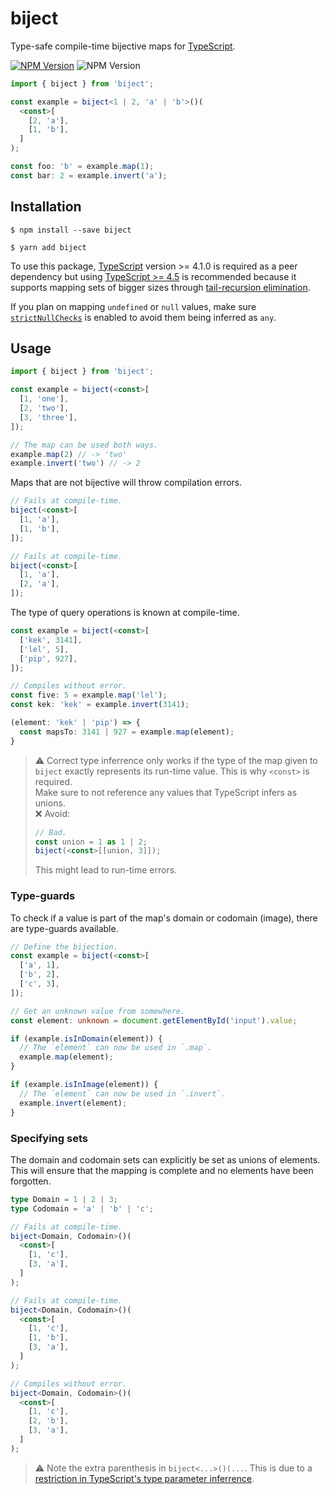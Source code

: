 # biject
Type-safe compile-time bijective maps for [TypeScript](https://www.typescriptlang.org/).

[![NPM Version](https://img.shields.io/npm/v/biject.svg)](https://www.npmjs.com/package/biject)
![NPM Version](https://img.shields.io/npm/dependency-version/biject/peer/typescript)

```typescript
import { biject } from 'biject';

const example = biject<1 | 2, 'a' | 'b'>()(
  <const>[
    [2, 'a'],
    [1, 'b'],
  ]
);

const foo: 'b' = example.map(1);
const bar: 2 = example.invert('a');
```

## Installation
```
$ npm install --save biject
```
```
$ yarn add biject
```

To use this package, [TypeScript](https://www.npmjs.com/package/typescript) version >= 4.1.0 is required as a peer dependency but using [TypeScript >= 4.5](https://github.com/microsoft/TypeScript/releases/tag/v4.5.2) is recommended because it supports mapping sets of bigger sizes through [tail-recursion elimination](https://devblogs.microsoft.com/typescript/announcing-typescript-4-5/#tailrec-conditional).  

If you plan on mapping `undefined` or `null` values, make sure [`strictNullChecks`](https://www.typescriptlang.org/tsconfig#strictNullChecks) is enabled to avoid them being inferred as `any`.

## Usage
```typescript
import { biject } from 'biject';

const example = biject(<const>[
  [1, 'one'],
  [2, 'two'],
  [3, 'three'],
]);

// The map can be used both ways.
example.map(2) // -> 'two'
example.invert('two') // -> 2
```

Maps that are not bijective will throw compilation errors.
```typescript
// Fails at compile-time.
biject(<const>[
  [1, 'a'],
  [1, 'b'],
]);

// Fails at compile-time.
biject(<const>[
  [1, 'a'],
  [2, 'a'],
]);
```

The type of query operations is known at compile-time.
```typescript
const example = biject(<const>[
  ['kek', 3141],
  ['lel', 5],
  ['pip', 927],
]);

// Compiles without error.
const five: 5 = example.map('lel');
const kek: 'kek' = example.invert(3141);

(element: 'kek' | 'pip') => {
  const mapsTo: 3141 | 927 = example.map(element);
}
```
> :warning: Correct type inferrence only works if the type of the map given to `biject` exactly represents its run-time value. This is why `<const>` is required.  
> Make sure to not reference any values that TypeScript infers as unions.  
> :x: Avoid:
> ```typescript
> // Bad.
> const union = 1 as 1 | 2;
> biject(<const>[[union, 3]]);
> ```
> This might lead to run-time errors.

### Type-guards
To check if a value is part of the map's domain or codomain (image), there are type-guards available.
```typescript
// Define the bijection.
const example = biject(<const>[
  ['a', 1],
  ['b', 2],
  ['c', 3],
]);

// Get an unknown value from somewhere.
const element: unknown = document.getElementById('input').value;

if (example.isInDomain(element)) {
  // The `element` can now be used in `.map`.
  example.map(element);
}

if (example.isInImage(element)) {
  // The `element` can now be used in `.invert`.
  example.invert(element);
}
```

### Specifying sets
The domain and codomain sets can explicitly be set as unions of elements. This will ensure that the mapping is complete and no elements have been forgotten.
```typescript
type Domain = 1 | 2 | 3;
type Codomain = 'a' | 'b' | 'c';

// Fails at compile-time.
biject<Domain, Codomain>()(
  <const>[
    [1, 'c'],
    [3, 'a'],
  ]
);

// Fails at compile-time.
biject<Domain, Codomain>()(
  <const>[
    [1, 'c'],
    [1, 'b'],
    [3, 'a'],
  ]
);

// Compiles without error.
biject<Domain, Codomain>()(
  <const>[
    [1, 'c'],
    [2, 'b'],
    [3, 'a'],
  ]
);
```
> :warning: Note the extra parenthesis in `biject<...>()(...`. This is due to a [restriction in TypeScript's type parameter inferrence](https://github.com/microsoft/TypeScript/issues/10571).
